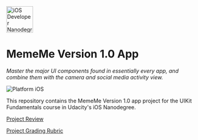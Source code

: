 <img src="https://s3-us-west-1.amazonaws.com/udacity-content/degrees/catalog-images/nd003.png" alt="iOS Developer Nanodegree logo" height="70" >

# MemeMe Version 1.0 App

*Master the major UI components found in essentially every app, and combine them with the camera and social media activity view.*

![Platform iOS](https://img.shields.io/badge/nanodegree-iOS-blue.svg)

This repository contains the MemeMe Version 1.0 app project for the UIKit Fundamentals course in Udacity's iOS Nanodegree.



[Project Review](https://github.com/jamesdellinger/ios-nanodegree-meme-me-version-1-app/blob/master/ios-nanodegree-meme-me-version-1-app-review.pdf)

[Project Grading Rubric](https://github.com/jamesdellinger/ios-nanodegree-meme-me-version-1-app/blob/master/meme-me-version-1-app-specs-and-rubric.pdf)
